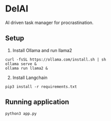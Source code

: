 # DelAI
AI driven task manager for procrastination.
## Setup
1. Install Ollama and run llama2
```
curl -fsSL https://ollama.com/install.sh | sh
ollama serve &
ollama run llama2 &
```
2. Install Langchain
```
pip3 install -r requirements.txt
```

## Running application
```
python3 app.py
```
